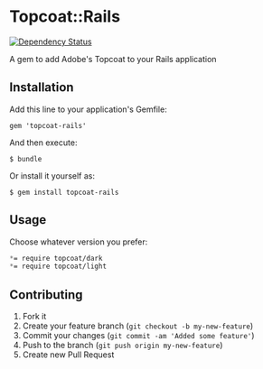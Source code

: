 # Topcoat::Rails
[![Dependency Status](https://gemnasium.com/esampaio/topcoat-rails.png)](https://gemnasium.com/esampaio/topcoat-rails)

A gem to add Adobe's Topcoat to your Rails application

## Installation

Add this line to your application's Gemfile:

    gem 'topcoat-rails'

And then execute:

    $ bundle

Or install it yourself as:

    $ gem install topcoat-rails

## Usage

Choose whatever version you prefer:

```css
*= require topcoat/dark
*= require topcoat/light
```

## Contributing

1. Fork it
2. Create your feature branch (`git checkout -b my-new-feature`)
3. Commit your changes (`git commit -am 'Added some feature'`)
4. Push to the branch (`git push origin my-new-feature`)
5. Create new Pull Request
